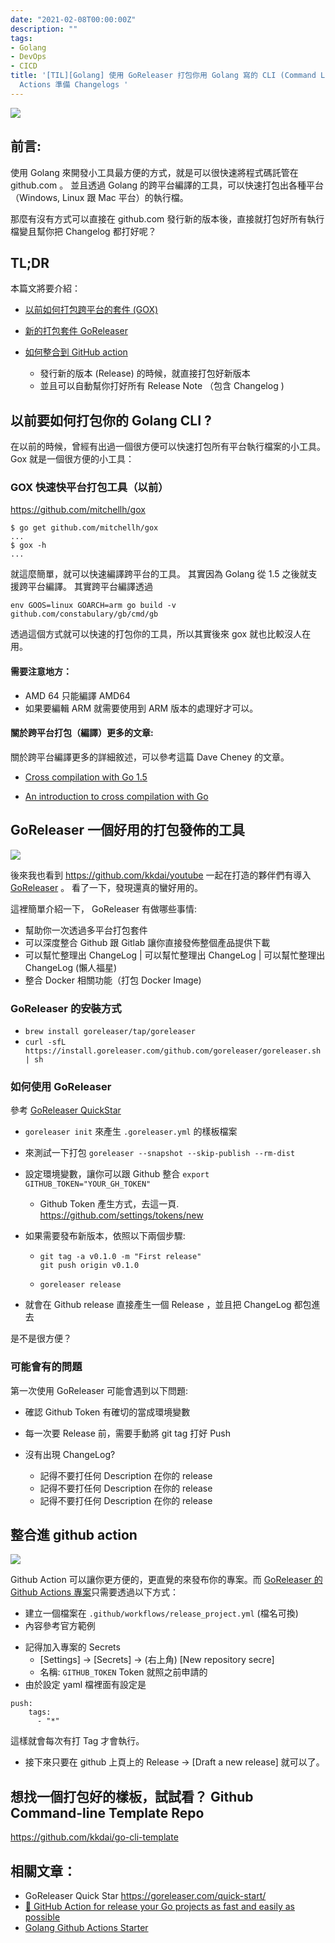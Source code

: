 ```yaml
---
date: "2021-02-08T00:00:00Z"
description: ""
tags:
- Golang
- DevOps
- CICD
title: '[TIL][Golang] 使用 GoReleaser 打包你用 Golang 寫的 CLI (Command Line Tool)，並且搭配 Github
  Actions 準備 Changelogs '
---
```




![](https://img.carlosbecker.dev/goreleaser-github.png)

## 前言:

使用 Golang 來開發小工具最方便的方式，就是可以很快速將程式碼託管在 github.com 。 並且透過 Golang 的跨平台編譯的工具，可以快速打包出各種平台（Windows, Linux 跟 Mac 平台）的執行檔。

那麼有沒有方式可以直接在 github.com 發行新的版本後，直接就打包好所有執行檔變且幫你把 Changelog 都打好呢？

## TL;DR 

本篇文將要介紹：

- <a href="#gox">以前如何打包跨平台的套件 (GOX)</a>

- <a href="#goreleasder">新的打包套件 GoReleaser</a> 
- <a href="#github_action">如何整合到 GitHub action</a>
  - 發行新的版本 (Release) 的時候，就直接打包好新版本
  - 並且可以自動幫你打好所有 Release Note （包含 Changelog )







## 以前要如何打包你的 Golang CLI ?

<a id="gox"></a>

在以前的時候，曾經有出過一個很方便可以快速打包所有平台執行檔案的小工具。 Gox 就是一個很方便的小工具：

### GOX 快速快平台打包工具（以前）

<https://github.com/mitchellh/gox>

```
$ go get github.com/mitchellh/gox
...
$ gox -h
...
```

就這麼簡單，就可以快速編譯跨平台的工具。 其實因為 Golang 從 1.5 之後就支援跨平台編譯。 其實跨平台編譯透過 

```
env GOOS=linux GOARCH=arm go build -v github.com/constabulary/gb/cmd/gb
```

透過這個方式就可以快速的打包你的工具，所以其實後來 gox 就也比較沒人在用。

#### 需要注意地方：

- AMD 64 只能編譯 AMD64
- 如果要編輯 ARM 就需要使用到 ARM 版本的處理好才可以。



#### 關於跨平台打包（編譯）更多的文章:

關於跨平台編譯更多的詳細敘述，可以參考這篇 Dave Cheney 的文章。

- [Cross compilation with Go 1.5](https://dave.cheney.net/2015/08/22/cross-compilation-with-go-1-5)

- [An introduction to cross compilation with Go](https://dave.cheney.net/2012/09/08/an-introduction-to-cross-compilation-with-go)





## GoReleaser 一個好用的打包發佈的工具

<a id="goreleaser"></a>

![](https://goreleaser.com/static/logo.png)

後來我也看到 https://github.com/kkdai/youtube 一起在打造的夥伴們有導入 [GoReleaser](https://goreleaser.com/) 。 看了一下，發現還真的蠻好用的。

這裡簡單介紹一下， GoReleaser 有做哪些事情:

- 幫助你一次透過多平台打包套件
- 可以深度整合 Github 跟 Gitlab 讓你直接發佈整個產品提供下載
- 可以幫忙整理出 ChangeLog | 可以幫忙整理出 ChangeLog | 可以幫忙整理出 ChangeLog (懶人福星)
- 整合 Docker 相關功能（打包 Docker Image) 

### GoReleaser 的安裝方式

- `brew install goreleaser/tap/goreleaser`
- `curl -sfL https://install.goreleaser.com/github.com/goreleaser/goreleaser.sh | sh`

### 如何使用 GoReleaser

參考  [GoReleaser QuickStar](https://goreleaser.com/quick-start/) 

- `goreleaser init` 來產生 `.goreleaser.yml` 的樣板檔案

- 來測試一下打包 `goreleaser --snapshot --skip-publish --rm-dist`

- 設定環境變數，讓你可以跟 Github 整合 `export GITHUB_TOKEN="YOUR_GH_TOKEN"`

  - Github Token 產生方式，去這一頁.  <https://github.com/settings/tokens/new>

- 如果需要發布新版本，依照以下兩個步驟:

  - ```
    git tag -a v0.1.0 -m "First release"
    git push origin v0.1.0
    ```

  - `goreleaser release`

- 就會在 Github release 直接產生一個 Release ，並且把 ChangeLog 都包進去

是不是很方便？



### 可能會有的問題

第一次使用 GoReleaser 可能會遇到以下問題:

- 確認 Github Token 有確切的當成環境變數

- 每一次要 Release 前，需要手動將 git tag 打好 Push 

- 沒有出現 ChangeLog?

  - 記得不要打任何 Description 在你的 release
  - 記得不要打任何 Description 在你的 release
  - 記得不要打任何 Description 在你的 release

  

## 整合進 github action

<a id="github_action"></a>

![](https://ezcook.de/gallery/thumbnails/github_actions.png)

Github Action 可以讓你更方便的，更直覺的來發布你的專案。而 [GoReleaser 的 Github Actions 專案](https://github.com/marketplace/actions/goreleaser-action)只需要透過以下方式：

- 建立一個檔案在 `.github/workflows/release_project.yml` (檔名可換)
- 內容參考官方範例 

<script src="https://gist.github.com/kkdai/5dd2dadcd2765d082a70d21fd4bc072d.js"></script>

- 記得加入專案的 Secrets
  - [Settings] -> [Secrets] -> (右上角) [New repository secre]
  - 名稱: `GITHUB_TOKEN` Token 就照之前申請的
- 由於設定 yaml 檔裡面有設定是 

```
push:
    tags:
      - "*" 
```

這樣就會每次有打 Tag 才會執行。

- 接下來只要在 github 上頁上的 Release -> [Draft a new release]  就可以了。

## 想找一個打包好的樣板，試試看？ Github Command-line Template Repo  

<https://github.com/kkdai/go-cli-template>




## 相關文章：

- GoReleaser Quick Star https://goreleaser.com/quick-start/
- [🚀 GitHub Action for release your Go projects as fast and easily as possible](https://dev.to/koddr/github-action-for-release-your-go-projects-as-fast-and-easily-as-possible-20a2)
- [Golang Github Actions Starter](https://github.com/actions/starter-workflows/blob/c59b62dee0eae1f9f368b7011cf05c2fc42cf084/ci/go.yml)

